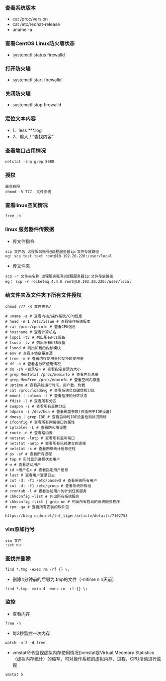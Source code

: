 ### 查看系统版本
- cat /proc/version
- cat /etc/redhat-release
- uname -a
### 查看CentOS Linux防火墙状态
- systemctl status firewalld
### 打开防火墙
- systemctl start firewalld
### 关闭防火墙
- systemctl stop firewalld

### 定位文本内容
- 1、less ***.log  
- 2、输入 / “查找内容”

### 查看端口占用情况
~~~
netstat -lnp|grep 8080
~~~
### 授权
~~~
最高权限
chmod -R 777  文件夹明
~~~

### 查看linux空间情况
~~~
free -h
~~~
### linux 服务器件传数据
- 传文件指令
~~~
scp 文件名 远程服务账号@远程服务器ip:文件存放路径
eg: scp test.text root@10.192.20.220:/user/local
~~~
- 传文件夹
~~~
scp -r 文件夹名称 远程服务账号@远程服务器ip:文件存放路径
eg： scp -r rocketmq.4.4.0 root@10.192.20.220:/user/local
~~~

### 给文件夹及文件夹下所有文件授权

~~~
chmod 777 -R 文件夹名/
~~~

~~~
# uname -a # 查看内核/操作系统/CPU信息
# head -n 1 /etc/issue # 查看操作系统版本
# cat /proc/cpuinfo # 查看CPU信息
# hostname # 查看计算机名
# lspci -tv # 列出所有PCI设备
# lsusb -tv # 列出所有USB设备
# lsmod # 列出加载的内核模块
# env # 查看环境变量资源
# free -m # 查看内存使用量和交换区使用量
# df -h # 查看各分区使用情况
# du -sh <目录名> # 查看指定目录的大小
# grep MemTotal /proc/meminfo # 查看内存总量
# grep MemFree /proc/meminfo # 查看空闲内存量
# uptime # 查看系统运行时间、用户数、负载
# cat /proc/loadavg # 查看系统负载磁盘和分区
# mount | column -t # 查看挂接的分区状态
# fdisk -l # 查看所有分区
# swapon -s # 查看所有交换分区
# hdparm -i /dev/hda # 查看磁盘参数(仅适用于IDE设备)
# dmesg | grep IDE # 查看启动时IDE设备检测状况网络
# ifconfig # 查看所有网络接口的属性
# iptables -L # 查看防火墙设置
# route -n # 查看路由表
# netstat -lntp # 查看所有监听端口
# netstat -antp # 查看所有已经建立的连接
# netstat -s # 查看网络统计信息进程
# ps -ef # 查看所有进程
# top # 实时显示进程状态用户
# w # 查看活动用户
# id <用户名> # 查看指定用户信息
# last # 查看用户登录日志
# cut -d: -f1 /etc/passwd # 查看系统所有用户
# cut -d: -f1 /etc/group # 查看系统所有组
# crontab -l # 查看当前用户的计划任务服务
# chkconfig –list # 列出所有系统服务
# chkconfig –list | grep on # 列出所有启动的系统服务程序
# rpm -qa # 查看所有安装的软件包

https://blog.csdn.net/lhf_tiger/article/details/7102753
~~~

### vim添加行号
~~~
vim 文件
:set nu
~~~


### 查找并删除
~~~
find *.tmp -exec rm -rf {} \;
~~~
- 删除4分钟前的后缀为.tmp的文件（-mtime n  n天前）
~~~
find *.tmp -mmin 4 -exec rm -rf {} \;
~~~
### 监控
- 查看内存
~~~
free -h
~~~
- 每2秒监控一次内存
~~~
watch -n 2 -d free
~~~
- vmstat命令监视虚拟内存使用情况()vmstat是Virtual Meomory Statistics（虚拟内存统计）的缩写，可对操作系统的虚拟内存、进程、CPU活动进行监视
~~~
vmstat 5 
~~~
